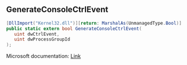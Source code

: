 ## GenerateConsoleCtrlEvent

```csharp
[DllImport("Kernel32.dll")][return: MarshalAs(UnmanagedType.Bool)]
public static extern bool GenerateConsoleCtrlEvent(
   uint dwCtrlEvent,
   uint dwProcessGroupId
);
```

Microsoft documentation: [Link](https://learn.microsoft.com/en-us/windows/console/generateconsolectrlevent)

